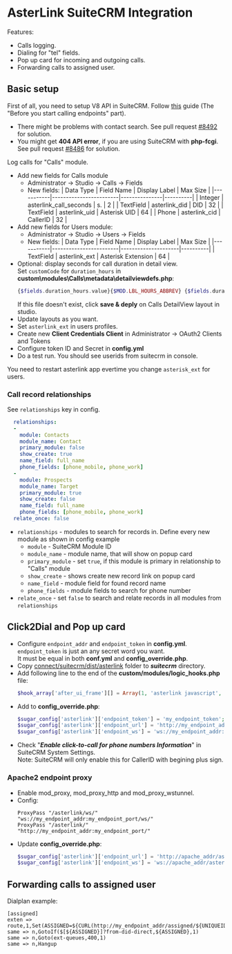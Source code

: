 # AsterLink SuiteCRM Integration
Features:
* Calls logging.
* Dialing for "tel" fields.
* Pop up card for incoming and outgoing calls.
* Forwarding calls to assigned user.

## Basic setup
First of all, you need to setup V8 API in SuiteCRM. Follow [this](https://docs.suitecrm.com/developer/api/developer-setup-guide/json-api/#_before_you_start_calling_endpoints) guide (The "Before you start calling endpoints" part).

* There might be problems with contact search. See pull request [#8492](https://github.com/salesagility/SuiteCRM/pull/8492) for solution.
* You might get **404 API error**, if you are using SuiteCRM with **php-fcgi**. See pull request [#8486](https://github.com/salesagility/SuiteCRM/pull/8486) for solution.

Log calls for "Calls" module.

* Add new fields for Calls module
  * Administrator -> Studio -> Calls -> Fields
  * New fields:
    | Data Type | Field Name             | Display Label | Max Size |
    |-----------|------------------------|---------------|----------|
    | Integer   | asterlink_call_seconds | s.            | 2        |
    | TextField | asterlink_did          | DID           | 32       |
    | TextField | asterlink_uid          | Asterisk UID  | 64       |
    | Phone     | asterlink_cid          | CallerID      | 32       |
* Add new fields for Users module:
  * Administrator -> Studio -> Users -> Fields
  * New fields:
    | Data Type | Field Name             | Display Label       | Max Size |
    |-----------|------------------------|---------------------|----------|
    | TextField | asterlink_ext          | Asterisk Extension  | 64       |
* Optional: display seconds for call duration in detail view.  
  Set `customCode` for `duration_hours` in **custom\modules\Calls\metadata\detailviewdefs.php**:
  ```php
  {$fields.duration_hours.value}{$MOD.LBL_HOURS_ABBREV} {$fields.duration_minutes.value}{$MOD.LBL_MINSS_ABBREV} {$fields.asterlink_call_seconds_c.value}{$MOD.LBL_ASTERLINK_CALL_SECONDS}&nbsp;
  ```
  If this file doesn't exist, click **save & deply** on Calls DetailView layout in studio.
* Update layouts as you want.
* Set `asterlink_ext` in users profiles.
* Create new **Client Credentials Client** in Administrator -> OAuth2 Clients and Tokens
* Configure token ID and Secret in **config.yml**
* Do a test run. You should see userids from suitecrm in console.

You need to restart asterlink app evertime you change `asterisk_ext` for users.

### Call record relationships
See `relationships` key in config.
```yml
  relationships:
  -
    module: Contacts
    module_name: Contact
    primary_module: false
    show_create: true
    name_field: full_name
    phone_fields: [phone_mobile, phone_work]
  -
    module: Prospects
    module_name: Target
    primary_module: true
    show_create: false
    name_field: full_name
    phone_fields: [phone_mobile, phone_work]
  relate_once: false
```
* `relationships` - modules to search for records in. Define every new module as shown in config example
  * `module` - SuiteCRM Module ID
  * `module_name` - module name, that will show on popup card
  * `primary_module` - set `true`, if this module is primary in relationship to "Calls" module
  * `show_create` - shows create new record link on popup card
  * `name_field` - module field for found record name
  * `phone_fields` - module fields to search for phone number
* `relate_once` - set `false` to search and relate records in all modules from `relationships`

## Click2Dial and Pop up card
* Configure `endpoint_addr` and `endpoint_token` in **config.yml**. `endpoint_token` is just an any secret word you want.  
  It must be equal in both **conf.yml** and **config_override.php**.
* Copy [connect/suitecrm/dist/asterlink](https://github.com/serfreeman1337/asterlink/tree/master/connect/suitecrm/dist) folder to ***suitecrm*** directory.
* Add following line to the end of the **custom/modules/logic_hooks.php** file:
  ```php
  $hook_array['after_ui_frame'][] = Array(1, 'asterlink javascript', 'asterlink/hooks.php', 'AsterLink', 'init_javascript');
  ```
* Add to **config_override.php**:
  ```php
  $sugar_config['asterlink']['endpoint_token'] = 'my_endpoint_token';
  $sugar_config['asterlink']['endpoint_url'] = 'http://my_endpoint_addr:my_endpoint_port';
  $sugar_config['asterlink']['endpoint_ws'] = 'ws://my_endpoint_addr:my_endpoint_port';
  ```
* Check "***Enable click-to-call for phone numbers Information***" in SuiteCRM System Settings.  
  Note: SuiteCRM will only enable this for CallerID with begining plus sign. 

### Apache2 endpoint proxy
* Enable mod_proxy, mod_proxy_http and mod_proxy_wstunnel.
* Config:
  ```
  ProxyPass	"/asterlink/ws/"	"ws://my_endpoint_addr:my_endpoint_port/ws/"
  ProxyPass	"/asterlink/"		"http://my_endpoint_addr:my_endpoint_port/"
  ```
* Update **config_override.php**:
  ```php
  $sugar_config['asterlink']['endpoint_url'] = 'http://apache_addr/asterlink';
  $sugar_config['asterlink']['endpoint_ws'] = 'ws://apache_addr/asterlink';
  ```

## Forwarding calls to assigned user
Dialplan example:
```
[assigned]
exten => route,1,Set(ASSIGNED=${CURL(http://my_endpoint_addr/assigned/${UNIQUEID})})
same => n,GotoIf($[${ASSIGNED}]?from-did-direct,${ASSIGNED},1)
same => n,Goto(ext-queues,400,1)
same => n,Hangup
```
